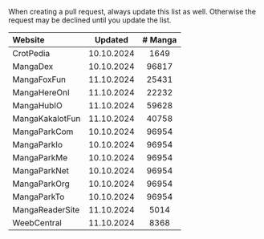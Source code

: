 When creating a pull request, always update this list as well.
Otherwise the request may be declined until you update the list.
  
  
| Website               | Updated    | # Manga  |
|:----------------------|:----------:|:--------:|
| CrotPedia             | 10.10.2024 | 1649     |
| MangaDex              | 10.10.2024 | 96817    |
| MangaFoxFun           | 11.10.2024 | 25431    |
| MangaHereOnl          | 11.10.2024 | 22232    |
| MangaHubIO            | 11.10.2024 | 59628    |
| MangaKakalotFun       | 11.10.2024 | 40758    |
| MangaParkCom          | 10.10.2024 | 96954    |
| MangaParkIo           | 10.10.2024 | 96954    |
| MangaParkMe           | 10.10.2024 | 96954    |
| MangaParkNet          | 10.10.2024 | 96954    |
| MangaParkOrg          | 10.10.2024 | 96954    |
| MangaParkTo           | 10.10.2024 | 96954    |
| MangaReaderSite       | 11.10.2024 | 5014     |
| WeebCentral           | 11.10.2024 | 8368     |